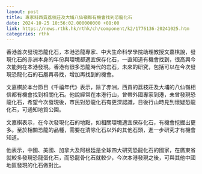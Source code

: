 ```yaml
---
layout: post
title: 專家料西貢荔枝莊及大埔八仙嶺都有機會找到恐龍化石
date: 2024-10-25 10:56:02.000000000 +08:00
link: https://news.rthk.hk/rthk/ch/component/k2/1776136-20241025.htm
categories: rthk
---
```


香港首次發現恐龍化石，本港恐龍專家、中大生命科學學院助理教授文嘉棋說，發現化石的赤洲本身的年份與環境都適宜保存化石，一直知道有機會找到，很高興今次能夠在本港發現。香港有很多恐龍時代的岩石，未來的研究，包括可以在今次發現恐龍化石的石層再尋找，增加再找到的機會。

文嘉棋於本台節目《千禧年代》表示，除了赤洲，西貢的荔枝莊及大埔的八仙嶺相信都有機會找到相關化石。他說經常在本港行山，曾帶外國專家到港，未曾發現恐龍化石，希望今次發現後，巿民對恐龍化石有更深認識，日後行山時見到懷疑恐龍化石，可通知地質公園。

文嘉棋表示，在今次發現化石的地點，如相關環境適宜保存化石，有機會挖掘出更多。至於相關恐龍的品種，需要在清除化石以外的其他石頭，進一步研究才有機會知道。

他表示，中國、美國、加拿大及阿根廷是全球四大研究恐龍化石的國家，在廣東省就較多發現恐龍蛋化石，而恐龍骨化石就較少，今次本港發現之後，可與其他中國地區發現的化石做對比。
